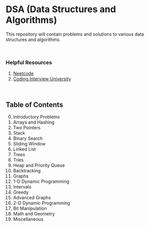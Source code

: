 # DSA (Data Structures and Algorithms)

This repository will contain problems and solutions to various data structures and algorithms.

<br>

### Helpful Resources

1. [Neetcode](https://neetcode.io/practice)
2. [Coding Interview University](https://github.com/jwasham/coding-interview-university)

<br>

## Table of Contents

0. Introductory Problems
1. Arrays and Hashing
2. Two Pointers
3. Stack
4. Binary Search
5. Sliding Window
6. Linked List
7. Trees
8. Tries
9. Heap and Priority Queue
10. Backtracking
11. Graphs
12. 1-D Dynamic Programming
13. Intervals
14. Greedy
15. Advanced Graphs
16. 2-D Dynamic Programming
17. Bit Manipulation
18. Math and Geometry
19. Miscellaneous